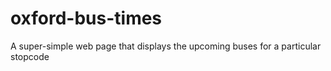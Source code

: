 # oxford-bus-times
A super-simple web page that displays the upcoming buses for a particular stopcode
